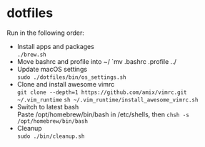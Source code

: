 # dotfiles

Run in the following order:
- Install apps and packages  
`./brew.sh`
- Move bashrc and profile into ~/
`mv .bashrc .profile ../
- Update macOS settings  
`sudo ./dotfiles/bin/os_settings.sh` 
- Clone and install awesome vimrc  
`git clone --depth=1 https://github.com/amix/vimrc.git ~/.vim_runtime`
`sh ~/.vim_runtime/install_awesome_vimrc.sh`
- Switch to latest bash  
Paste /opt/homebrew/bin/bash in /etc/shells, then `chsh -s /opt/homebrew/bin/bash`
- Cleanup  
`sudo ./bin/cleanup.sh`

